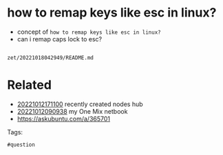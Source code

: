 # how to remap keys like esc in linux?

- concept of `how to remap keys like esc in linux?`
- can i remap caps lock to esc?

```
```

` zet/20221018042949/README.md `

# Related

- [20221012171100](/zet/20221012171100/README.md) recently created nodes hub
- [20221012090938](/zet/20221012090938/README.md) my One Mix netbook
- https://askubuntu.com/a/365701

Tags:

    #question
